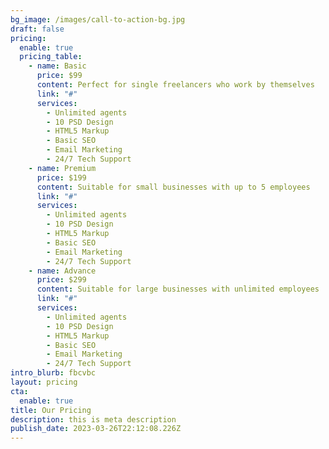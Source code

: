 ```yaml
---
bg_image: /images/call-to-action-bg.jpg
draft: false
pricing:
  enable: true
  pricing_table:
    - name: Basic
      price: $99
      content: Perfect for single freelancers who work by themselves
      link: "#"
      services:
        - Unlimited agents
        - 10 PSD Design
        - HTML5 Markup
        - Basic SEO
        - Email Marketing
        - 24/7 Tech Support
    - name: Premium
      price: $199
      content: Suitable for small businesses with up to 5 employees
      link: "#"
      services:
        - Unlimited agents
        - 10 PSD Design
        - HTML5 Markup
        - Basic SEO
        - Email Marketing
        - 24/7 Tech Support
    - name: Advance
      price: $299
      content: Suitable for large businesses with unlimited employees
      link: "#"
      services:
        - Unlimited agents
        - 10 PSD Design
        - HTML5 Markup
        - Basic SEO
        - Email Marketing
        - 24/7 Tech Support
intro_blurb: fbcvbc
layout: pricing
cta:
  enable: true
title: Our Pricing
description: this is meta description
publish_date: 2023-03-26T22:12:08.226Z
---
```

